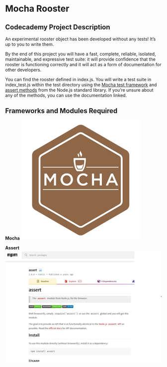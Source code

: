 # Mocha Rooster

## Codecademy Project Description
An experimental rooster object has been developed without any tests! It’s up to you to write them.

By the end of this project you will have a fast, complete, reliable, isolated, maintainable, and expressive test suite: it will provide confidence that the rooster is functioning correctly and it will act as a form of documentation for other developers.

You can find the rooster defined in index.js. You will write a test suite in index_test.js within the test directory using the [Mocha test framework](https://mochajs.org/) and [assert methods](https://nodejs.org/api/assert.html) from the Node.js standard library. If you’re unsure about any of the methods, you can use the documentation linked.

## Frameworks and Modules Required

**Mocha**
![Mocha Framework](./images/mocha.svg)

**Assert**
![Assert Module](./images/assert.jpg)